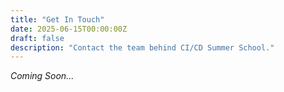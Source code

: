 ```yaml
---
title: "Get In Touch"
date: 2025-06-15T00:00:00Z
draft: false
description: "Contact the team behind CI/CD Summer School."
---
```


_*Coming Soon...*_
